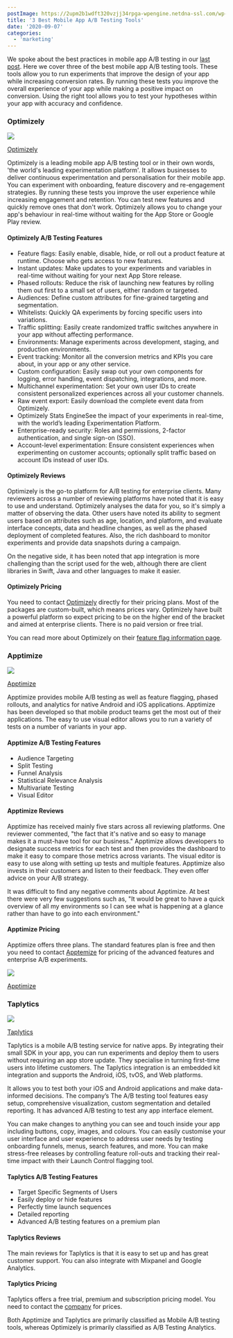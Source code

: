 ```yaml
---
postImage: https://2upm2b1wdft320vzjj34rpga-wpengine.netdna-ssl.com/wp-content/uploads/2020/08/A_B-Testing-Tools.png.webp
title: '3 Best Mobile App A/B Testing Tools'
date: '2020-09-07'
categories:
  - 'marketing'
---
```


We spoke about the best practices in mobile app A/B testing in our [last post](https://tapadoo.com/best-practices-for-mobile-app-a-b-testing/). Here we cover three of the best mobile app A/B testing tools. These tools allow you to run experiments that improve the design of your app while increasing conversion rates. By running these tests you improve the overall experience of your app while making a positive impact on conversion. Using the right tool allows you to test your hypotheses within your app with accuracy and confidence.

### Optimizely

![](images/Screenshot-2020-08-11-at-14.05.04-1024x441.png)

[Optimizely](https://www.optimizely.com/plans/)

Optimizely is a leading mobile app A/B testing tool or in their own words, 'the world's leading experimentation platform'. It allows businesses to deliver continuous experimentation and personalisation for their mobile app. You can experiment with onboarding, feature discovery and re-engagement strategies. By running these tests you improve the user experience while increasing engagement and retention. You can test new features and quickly remove ones that don't work. Optimizely allows you to change your app's behaviour in real-time without waiting for the App Store or Google Play review.

#### Optimizely A/B Testing Features

- Feature flags: Easily enable, disable, hide, or roll out a product feature at runtime. Choose who gets access to new features.
- Instant updates: Make updates to your experiments and variables in real-time without waiting for your next App Store release.
- Phased rollouts: Reduce the risk of launching new features by rolling them out first to a small set of users, either random or targeted.
- Audiences: Define custom attributes for fine-grained targeting and segmentation.
- Whitelists: Quickly QA experiments by forcing specific users into variations.
- Traffic splitting: Easily create randomized traffic switches anywhere in your app without affecting performance.
- Environments: Manage experiments across development, staging, and production environments.
- Event tracking: Monitor all the conversion metrics and KPIs you care about, in your app or any other service.
- Custom configuration: Easily swap out your own components for logging, error handling, event dispatching, integrations, and more.
- Multichannel experimentation: Set your own user IDs to create consistent personalized experiences across all your customer channels.
- Raw event export: Easily download the complete event data from Optimizely.
- Optimizely Stats EngineSee the impact of your experiments in real-time, with the world’s leading Experimentation Platform.
- Enterprise-ready security: Roles and permissions, 2-factor authentication, and single sign-on (SSO).
- Account-level experimentation: Ensure consistent experiences when experimenting on customer accounts; optionally split traffic based on account IDs instead of user IDs.

#### Optimizely Reviews

Optimizely is the go-to platform for A/B testing for enterprise clients. Many reviewers across a number of reviewing platforms have noted that it is easy to use and understand. Optimizely analyses the data for you, so it's simply a matter of observing the data. Other users have noted its ability to segment users based on attributes such as age, location, and platform, and evaluate interface concepts, data and headline changes, as well as the phased deployment of completed features. Also, the rich dashboard to monitor experiments and provide data snapshots during a campaign.

On the negative side, it has been noted that app integration is more challenging than the script used for the web, although there are client libraries in Swift, Java and other languages to make it easier.

#### Optimizely Pricing

You need to contact [Optimizely](https://www.optimizely.com/plans/) directly for their pricing plans. Most of the packages are custom-built, which means prices vary. Optimizely have built a powerful platform so expect pricing to be on the higher end of the bracket and aimed at enterprise clients. There is no paid version or free trial.

You can read more about Optimizely on their [feature flag information page](https://www.optimizely.com/optimization-glossary/feature-flags/).

### Apptimize

![](images/Screenshot-2020-08-11-at-14.51.54-1024x420.png)

[Apptimize](https://apptimize.com)

Apptimize provides mobile A/B testing as well as feature flagging, phased rollouts, and analytics for native Android and iOS applications. Apptimize has been developed so that mobile product teams get the most out of their applications. The easy to use visual editor allows you to run a variety of tests on a number of variants in your app.

#### Apptimize A/B Testing Features

- Audience Targeting
- Split Testing
- Funnel Analysis
- Statistical Relevance Analysis
- Multivariate Testing
- Visual Editor

#### Apptimize Reviews

Apptimize has received mainly five stars across all reviewing platforms. One reviewer commented, "the fact that it's native and so easy to manage makes it a must-have tool for our business." Apptimize allows developers to designate success metrics for each test and then provides the dashboard to make it easy to compare those metrics across variants. The visual editor is easy to use along with setting up tests and multiple features. Apptimize also invests in their customers and listen to their feedback. They even offer advice on your A/B strategy.

It was difficult to find any negative comments about Apptimize. At best there were very few suggestions such as, "It would be great to have a quick overview of all my environments so I can see what is happening at a glance rather than have to go into each environment."

#### Apptimize Pricing

Apptimize offers three plans. The standard features plan is free and then you need to contact [Apptemize](https://apptimize.com) for pricing of the advanced features and enterprise A/B experiments.

![](images/Screenshot-2020-08-11-at-14.53.46-1024x515.png)

[Apptimize](https://apptimize.com/plans/)

### Taplytics

![](images/Screenshot-2020-08-11-at-15.49.07-1024x376.png)

[Taplytics](https://taplytics.com)

Taplytics is a mobile A/B testing service for native apps. By integrating their small SDK in your app, you can run experiments and deploy them to users without requiring an app store update. They specialise in turning first-time users into lifetime customers. The Taplytics integration is an embedded kit integration and supports the Android, iOS, tvOS, and Web platforms.

[](https://docs.mparticle.com/integrations/taplytics/event/#prerequisites)It allows you to test both your iOS and Android applications and make data-informed decisions. The company’s The A/B testing tool features easy setup, comprehensive visualization, custom segmentation and detailed reporting. It has advanced A/B testing to test any app interface element.

You can make changes to anything you can see and touch inside your app including buttons, copy, images, and colours. You can easily customise your user interface and user experience to address user needs by testing onboarding funnels, menus, search features, and more. You can make stress-free releases by controlling feature roll-outs and tracking their real-time impact with their Launch Control flagging tool.

#### Taplytics A/B Testing Features

- Target Specific Segments of Users
- Easily deploy or hide features
- Perfectly time launch sequences
- Detailed reporting
- Advanced A/B testing features on a premium plan

#### Taplytics Reviews

The main reviews for Taplytics is that it is easy to set up and has great customer support. You can also integrate with Mixpanel and Google Analytics.

#### Taplytics Pricing

Taplytics offers a free trial, premium and subscription pricing model. You need to contact the [company](https://taplytics.com) for prices.

Both Apptimize and Taplytics are primarily classified as Mobile A/B testing tools, whereas Optimizely is primarily classified as A/B Testing Analytics.
